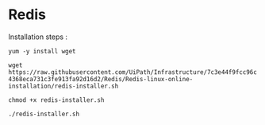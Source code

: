 # Redis

Installation steps :

`yum -y install wget`</br>

`wget https://raw.githubusercontent.com/UiPath/Infrastructure/7c3e44f9fcc96c4368eca731c3fe913fa92d16d2/Redis/Redis-linux-online-installation/redis-installer.sh`</br>

`chmod +x redis-installer.sh`</br>

`./redis-installer.sh`</br>
